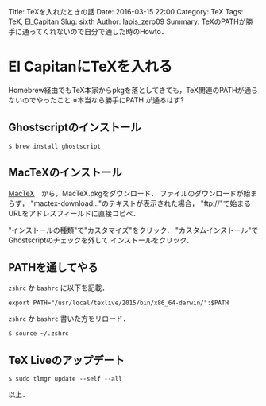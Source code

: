 Title: TeXを入れたときの話
Date: 2016-03-15 22:00
Category: TeX 
Tags: TeX, El_Capitan
Slug: sixth
Author: lapis_zero09
Summary: TeXのPATHが勝手に通ってくれないので自分で通した時のHowto．

# El CapitanにTeXを入れる

Homebrew経由でもTeX本家からpkgを落としてきても，TeX関連のPATHが通らないのでやったこと
※本当なら勝手にPATH が通るはず?

## Ghostscriptのインストール

```
$ brew install ghostscript
```

## MacTeXのインストール

[MacTeX](https://tug.org/mactex/mactex-download.html)　から，MacTeX.pkgをダウンロード．
ファイルのダウンロードが始まらず，
"mactex-download..."のテキストが表示された場合，
"ftp://"で始まるURLをアドレスフィールドに直接コピペ．

"インストールの種類"で"カスタマイズ"をクリック．
"カスタムインストール"でGhostscriptのチェックを外して
インストールをクリック．


## PATHを通してやる

`zshrc` か `bashrc` に以下を記載．

```
export PATH="/usr/local/texlive/2015/bin/x86_64-darwin/":$PATH
```


`zshrc` か `bashrc` 書いた方をリロード．

```
$ source ~/.zshrc
```

## TeX Liveのアップデート

```
$ sudo tlmgr update --self --all
```



以上．
